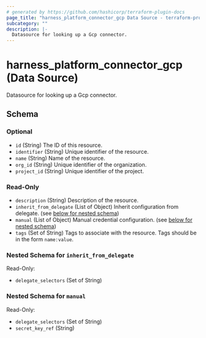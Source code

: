```yaml
---
# generated by https://github.com/hashicorp/terraform-plugin-docs
page_title: "harness_platform_connector_gcp Data Source - terraform-provider-harness"
subcategory: ""
description: |-
  Datasource for looking up a Gcp connector.
---
```


# harness_platform_connector_gcp (Data Source)

Datasource for looking up a Gcp connector.



<!-- schema generated by tfplugindocs -->
## Schema

### Optional

- `id` (String) The ID of this resource.
- `identifier` (String) Unique identifier of the resource.
- `name` (String) Name of the resource.
- `org_id` (String) Unique identifier of the organization.
- `project_id` (String) Unique identifier of the project.

### Read-Only

- `description` (String) Description of the resource.
- `inherit_from_delegate` (List of Object) Inherit configuration from delegate. (see [below for nested schema](#nestedatt--inherit_from_delegate))
- `manual` (List of Object) Manual credential configuration. (see [below for nested schema](#nestedatt--manual))
- `tags` (Set of String) Tags to associate with the resource. Tags should be in the form `name:value`.

<a id="nestedatt--inherit_from_delegate"></a>
### Nested Schema for `inherit_from_delegate`

Read-Only:

- `delegate_selectors` (Set of String)


<a id="nestedatt--manual"></a>
### Nested Schema for `manual`

Read-Only:

- `delegate_selectors` (Set of String)
- `secret_key_ref` (String)


